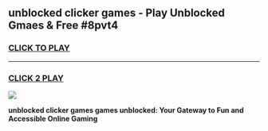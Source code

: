 
## unblocked clicker games - Play Unblocked Gmaes & Free #8pvt4
<h3>
<a href="https://premium.freeplayer.one?title=unblocked_clicker_games&ref=03M">CLICK TO PLAY</a></h3>
<hr>

<h3>
<a href="https://premium.freeplayer.one?title=unblocked_clicker_games&ref=03M">CLICK 2 PLAY</a>
  
</h3>

<a href="https://premium.freeplayer.one?title=unblocked_clicker_games&ref=03M"><img src="https://clearcache.store/games.png"></a>


**unblocked clicker games games unblocked: Your Gateway to Fun and Accessible Online Gaming**
